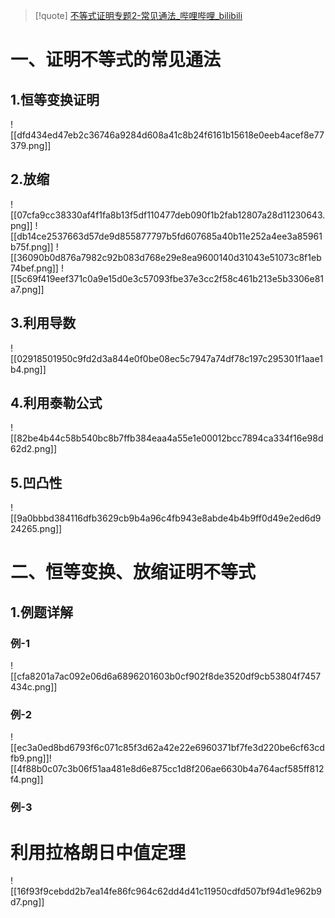 >[!quote] 
[不等式证明专题2-常见通法_哔哩哔哩_bilibili](https://www.bilibili.com/video/BV1PE411r7vV/?p=2&spm_id_from=pageDriver&vd_source=8c8193ecde970197a86f2b439e9a9d25)

# 一、证明不等式的常见通法
## 1.恒等变换证明
![[dfd434ed47eb2c36746a9284d608a41c8b24f6161b15618e0eeb4acef8e77379.png]]
## 2.放缩
![[07cfa9cc38330af4f1fa8b13f5df110477deb090f1b2fab12807a28d11230643.png]]
![[db14ce2537663d57de9d855877797b5fd607685a40b11e252a4ee3a85961b75f.png]]
![[36090b0d876a7982c92b083d768e29e8ea9600140d31043e51073c8f1eb74bef.png]]
![[5c69f419eef371c0a9e15d0e3c57093fbe37e3cc2f58c461b213e5b3306e81a7.png]]
## 3.利用导数
![[02918501950c9fd2d3a844e0f0be08ec5c7947a74df78c197c295301f1aae1b4.png]]
## 4.利用泰勒公式
![[82be4b44c58b540bc8b7ffb384eaa4a55e1e00012bcc7894ca334f16e98d62d2.png]]
## 5.凹凸性
![[9a0bbbd384116dfb3629cb9b4a96c4fb943e8abde4b4b9ff0d49e2ed6d924265.png]]

# 二、恒等变换、放缩证明不等式

## 1.例题详解
### 例-1
![[cfa8201a7ac092e06d6a6896201603b0cf902f8de3520df9cb53804f7457434c.png]]
### 例-2
![[ec3a0ed8bd6793f6c071c85f3d62a42e22e6960371bf7fe3d220be6cf63cdfb9.png]]![[4f88b0c07c3b06f51aa481e8d6e875cc1d8f206ae6630b4a764acf585ff812f4.png]]
### 例-3
























# 利用拉格朗日中值定理
![[16f93f9cebdd2b7ea14fe86fc964c62dd4d41c11950cdfd507bf94d1e962b9d7.png]]

